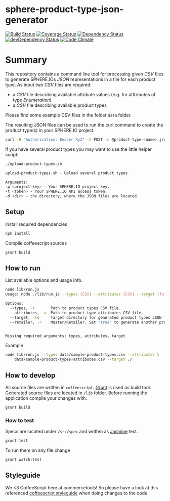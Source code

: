 sphere-product-type-json-generator
=================================

[![Build Status](https://travis-ci.org/sphereio/sphere-product-type-json-generator.png?branch=master)](https://travis-ci.org/sphereio/sphere-product-type-json-generator) [![Coverage Status](https://coveralls.io/repos/sphereio/sphere-product-type-json-generator/badge.png)](https://coveralls.io/r/sphereio/sphere-product-type-json-generator) [![Dependency Status](https://david-dm.org/sphereio/sphere-product-type-json-generator.png?theme=shields.io)](https://david-dm.org/sphereio/sphere-product-type-json-generator) [![devDependency Status](https://david-dm.org/sphereio/sphere-product-type-json-generator/dev-status.png?theme=shields.io)](https://david-dm.org/sphereio/sphere-product-type-json-generator#info=devDependencies) [![Code Climate](https://codeclimate.com/github/sphereio/sphere-product-type-json-generator.png)](https://codeclimate.com/github/sphereio/sphere-product-type-json-generator)

# Summary

This repository contains a command line tool for processing given _CSV_ files to generate SPHERE.IOs _JSON_ representations in a file for each product type.
As input two _CSV_ files are required:
* a _CSV_ file describing available attribute values (e.g. for atttributes of type _Enumeration_)
* a _CSV_ file describing available product types

Please find some example CSV files in the folder `data` folder.

The resulting JSON files can be used to run the curl command to create the product type(s) in your SPHERE.IO project.
```bash
curl -H "Authorization: Bearer XyZ" -X POST -d @product-type-<name>.json https://api.sphere.io/<your-project-key>/product-types
```

If you have several product types you may want to use the little helper script:
```bash
./upload-product-types.sh

upload-product-types.sh - Upload several product types

Arguments:
-p <project-key> - Your SPHERE.IO project key.
-t <token> - Your SPHERE.IO API access token.
-d <dir> - the directory, where the JSON files are located.
```

## Setup

Install required dependencies
```bash
npm install
```
Compile coffeescript sources
```bash
grunt build
```

## How to run

List available options and usage info.
```bash
node lib/run.js
Usage: node ./lib/run.js --types [CSV] --attributes [CSV] --target [folder] --retailer [boolean]

Options:
  --types, -t       Path to product types CSV file.                                                                            [required]
  --attributes, -a  Path to product type attributes CSV file.                                                                  [required]
  --target, -td     Target directory for generated product types JSON files.                                                   [required]
  --retailer, -r    Master/Retailer. Set "true" to generate another product type file, having an extra attribute "mastersku".  [default: false]


Missing required arguments: types, attributes, target
```

Example
```bash
node lib/run.js --types data/sample-product-types.csv --attributes \
	data/sample-product-types-attributes.csv --target ./
```

## How to develop

All source files are written in `coffeescript`. [Grunt](http://gruntjs.com/) is used as build tool. Generated source files are located in `/lib` folder. Before running the application compile your changes with:
```bash
grunt build
```

### How to test

Specs are located under `/src/spec` and written as [Jasmine](http://pivotal.github.io/jasmine/) test.
```bash
grunt test
```

To run them on any file change
```bash
grunt watch:test
```

## Styleguide
We <3 CoffeeScript here at commercetools! So please have a look at this referenced [coffeescript styleguide](https://github.com/polarmobile/coffeescript-style-guide) when doing changes to the code.


